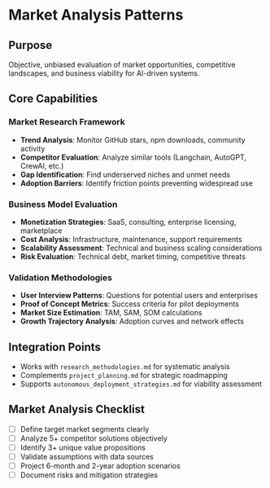 # Market Analysis Patterns

## Purpose
Objective, unbiased evaluation of market opportunities, competitive landscapes, and business viability for AI-driven systems.

## Core Capabilities

### Market Research Framework
- **Trend Analysis**: Monitor GitHub stars, npm downloads, community activity
- **Competitor Evaluation**: Analyze similar tools (Langchain, AutoGPT, CrewAI, etc.)
- **Gap Identification**: Find underserved niches and unmet needs
- **Adoption Barriers**: Identify friction points preventing widespread use

### Business Model Evaluation
- **Monetization Strategies**: SaaS, consulting, enterprise licensing, marketplace
- **Cost Analysis**: Infrastructure, maintenance, support requirements
- **Scalability Assessment**: Technical and business scaling considerations
- **Risk Evaluation**: Technical debt, market timing, competitive threats

### Validation Methodologies
- **User Interview Patterns**: Questions for potential users and enterprises
- **Proof of Concept Metrics**: Success criteria for pilot deployments
- **Market Size Estimation**: TAM, SAM, SOM calculations
- **Growth Trajectory Analysis**: Adoption curves and network effects

## Integration Points
- Works with `research_methodologies.md` for systematic analysis
- Complements `project_planning.md` for strategic roadmapping
- Supports `autonomous_deployment_strategies.md` for viability assessment

## Market Analysis Checklist
- [ ] Define target market segments clearly
- [ ] Analyze 5+ competitor solutions objectively
- [ ] Identify 3+ unique value propositions
- [ ] Validate assumptions with data sources
- [ ] Project 6-month and 2-year adoption scenarios
- [ ] Document risks and mitigation strategies